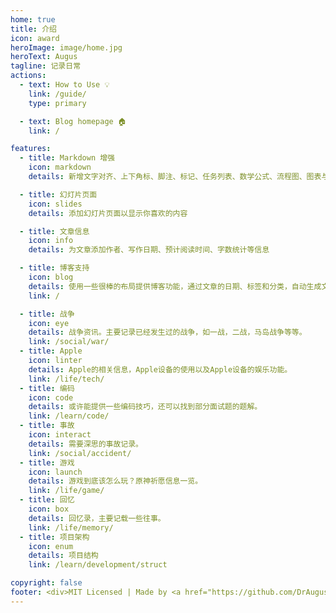```yaml
---
home: true
title: 介绍
icon: award
heroImage: image/home.jpg
heroText: Augus
tagline: 记录日常
actions:
  - text: How to Use 💡
    link: /guide/
    type: primary

  - text: Blog homepage 🏠
    link: /

features:
  - title: Markdown 增强
    icon: markdown
    details: 新增文字对齐、上下角标、脚注、标记、任务列表、数学公式、流程图、图表与幻灯片支持

  - title: 幻灯片页面
    icon: slides
    details: 添加幻灯片页面以显示你喜欢的内容

  - title: 文章信息
    icon: info
    details: 为文章添加作者、写作日期、预计阅读时间、字数统计等信息

  - title: 博客支持
    icon: blog
    details: 使用一些很棒的布局提供博客功能，通过文章的日期、标签和分类，自动生成文章、分类、标签与时间轴列表
    link: /

  - title: 战争
    icon: eye
    details: 战争资讯。主要记录已经发生过的战争，如一战，二战，马岛战争等等。
    link: /social/war/
  - title: Apple
    icon: linter
    details: Apple的相关信息，Apple设备的使用以及Apple设备的娱乐功能。
    link: /life/tech/
  - title: 编码
    icon: code
    details: 或许能提供一些编码技巧，还可以找到部分面试题的题解。
    link: /learn/code/ 
  - title: 事故
    icon: interact
    details: 需要深思的事故记录。
    link: /social/accident/
  - title: 游戏
    icon: launch
    details: 游戏到底该怎么玩？原神祈愿信息一览。
    link: /life/game/
  - title: 回忆
    icon: box
    details: 回忆录，主要记载一些往事。
    link: /life/memory/
  - title: 项目架构
    icon: enum
    details: 项目结构
    link: /learn/development/struct

copyright: false
footer: <div>MIT Licensed | Made by <a href="https://github.com/DrAugus/" target="_blank">DrAugus</a></div><div>This page was generated by <a href="https://pages.github.com/" target="_blank">GitHub Pages</a>.</div>
---
```

